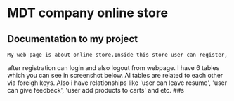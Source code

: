 # MDT company online store
## Documentation to my project
	My web page is about online store.Inside this store user can register, 
after registration can login and also logout from webpage.
I have 6 tables which you can see in screenshot below. Al tables are related to each other 
via foreigh keys. Also i have relationships like 'user can leave resume', 'user can give feedback',
'user add products to carts' and etc.
##s